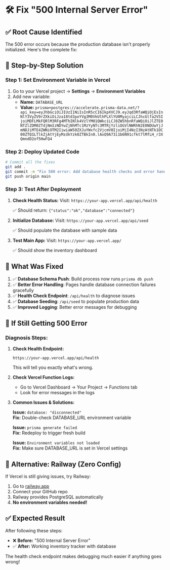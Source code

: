 # 🛠️ Fix "500 Internal Server Error" 

## ✅ **Root Cause Identified**

The 500 error occurs because the production database isn't properly initialized. Here's the complete fix:

## 🎯 **Step-by-Step Solution**

### **Step 1: Set Environment Variable in Vercel**

1. Go to your Vercel project → **Settings** → **Environment Variables**
2. Add new variable:
   - **Name:** `DATABASE_URL`
   - **Value:** `prisma+postgres://accelerate.prisma-data.net/?api_key=eyJhbGciOiJIUzI1NiIsInR5cCI6IkpXVCJ9.eyJqd3RfaWQiOjEsInNlY3VyZV9rZXkiOiJza18td3poYVg3M0VkUlhPLXlYU0MyajciLCJhcGlfa2V5IjoiMDFLMkFQRlM3RFg4MThINlk4VzlYM01QWkciLCJ0ZW5hbnRfaWQiOiJlZTE0NTZlZDM0ZTdjNmIzNDYwZjNhMTc1MzYyNTc3MTRjYzliOGVlNWRhN2E0NDUwYjJmNDJiMTE4ZWNiOTM2IiwiaW50ZXJuYWxfc2VjcmV0IjoiMjI4NzI3NzAtNTk1OC00ZTQ1LTlkZjAtYjEyMzdkYzk0ZTBkIn0.lAxQ9A73i1b6N91cfkt7lMfLH_r3XQmndD2of5HwFQ4`

### **Step 2: Deploy Updated Code**

```bash
# Commit all the fixes
git add .
git commit -m "Fix 500 error: Add database health checks and error handling"
git push origin main
```

### **Step 3: Test After Deployment**

1. **Check Health Status:**
   Visit: `https://your-app.vercel.app/api/health`
   
   ✅ Should return: `{"status":"ok","database":"connected"}`

2. **Initialize Database:**
   Visit: `https://your-app.vercel.app/api/seed`
   
   ✅ Should populate the database with sample data

3. **Test Main App:**
   Visit: `https://your-app.vercel.app/`
   
   ✅ Should show the inventory dashboard

## 🐛 **What Was Fixed**

1. ✅ **Database Schema Push**: Build process now runs `prisma db push`
2. ✅ **Better Error Handling**: Pages handle database connection failures gracefully  
3. ✅ **Health Check Endpoint**: `/api/health` to diagnose issues
4. ✅ **Database Seeding**: `/api/seed` to populate production data
5. ✅ **Improved Logging**: Better error messages for debugging

## 🚨 **If Still Getting 500 Error**

### **Diagnosis Steps:**

1. **Check Health Endpoint:**
   ```
   https://your-app.vercel.app/api/health
   ```
   This will tell you exactly what's wrong.

2. **Check Vercel Function Logs:**
   - Go to Vercel Dashboard → Your Project → Functions tab
   - Look for error messages in the logs

3. **Common Issues & Solutions:**
   
   **Issue:** `database: "disconnected"`  
   **Fix:** Double-check DATABASE_URL environment variable
   
   **Issue:** `prisma generate failed`  
   **Fix:** Redeploy to trigger fresh build
   
   **Issue:** `Environment variables not loaded`  
   **Fix:** Make sure DATABASE_URL is set in Vercel settings

## 🎯 **Alternative: Railway (Zero Config)**

If Vercel is still giving issues, try Railway:

1. Go to [railway.app](https://railway.app)
2. Connect your GitHub repo
3. Railway provides PostgreSQL automatically
4. **No environment variables needed!**

## ✅ **Expected Result**

After following these steps:
- ❌ **Before:** "500 Internal Server Error" 
- ✅ **After:** Working inventory tracker with database

The health check endpoint makes debugging much easier if anything goes wrong!